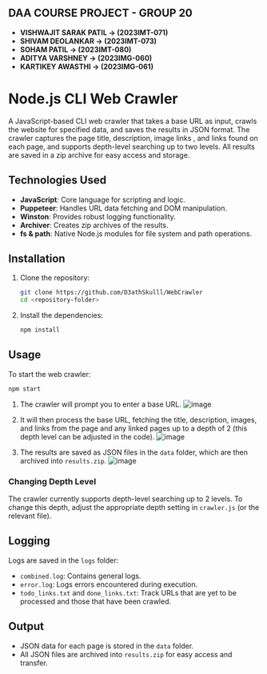 ## DAA COURSE PROJECT - GROUP 20

- **VISHWAJIT SARAK PATIL -> (2023IMT-071)**
- **SHIVAM DEOLANKAR  -> (2023IMT-073)**
- **SOHAM PATIL  -> (2023IMT-080)**
- **ADITYA VARSHNEY  -> (2023IMG-060)**
- **KARTIKEY AWASTHI  -> (2023IMG-061)**

# Node.js CLI Web Crawler

A JavaScript-based CLI web crawler that takes a base URL as input, crawls the website for specified data, and saves the results in JSON format. The crawler captures the page title, description, image links , and links found on each page, and supports depth-level searching up to two levels. All results are saved in a zip archive for easy access and storage.

## Technologies Used

- **JavaScript**: Core language for scripting and logic.
- **Puppeteer**: Handles URL data fetching and DOM manipulation.
- **Winston**: Provides robust logging functionality.
- **Archiver**: Creates zip archives of the results.
- **fs & path**: Native Node.js modules for file system and path operations.

## Installation

1. Clone the repository:

   ```bash
   git clone https://github.com/D3athSkulll/WebCrawler
   cd <repository-folder>
   ```

2. Install the dependencies:

   ```bash
   npm install
   ```

## Usage

To start the web crawler:

```bash
npm start
```

1. The crawler will prompt you to enter a base URL.
![image](https://github.com/user-attachments/assets/4ae40b55-5313-4590-a93b-10d04c6c47a4)

2. It will then process the base URL, fetching the title, description, images, and links from the page and any linked pages up to a depth of 2 (this depth level can be adjusted in the code).
![image](https://github.com/user-attachments/assets/e7c1f3bf-fb4d-4256-932e-4eaa7c8374be)

3. The results are saved as JSON files in the `data` folder, which are then archived into `results.zip`.
   ![image](https://github.com/user-attachments/assets/8ea063ab-bc56-44c5-a311-2cb8ca2b1aed)


### Changing Depth Level

The crawler currently supports depth-level searching up to 2 levels. To change this depth, adjust the appropriate depth setting in `crawler.js` (or the relevant file).

## Logging

Logs are saved in the `logs` folder:

- `combined.log`: Contains general logs.
- `error.log`: Logs errors encountered during execution.
- `todo_links.txt` and `done_links.txt`: Track URLs that are yet to be processed and those that have been crawled.
## Output


- JSON data for each page is stored in the `data` folder.
- All JSON files are archived into `results.zip` for easy access and transfer.
